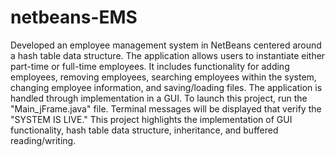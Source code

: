 # netbeans-EMS
Developed an employee management system in NetBeans centered around a hash table data structure. The application allows users to instantiate either part-time or full-time employees. It includes functionality for adding employees, removing employees, searching employees within the system, changing employee information, and saving/loading files.
The application is handled through implementation in a GUI. To launch this project, run the "Main_jFrame.java" file. Terminal messages will be displayed that verify the "SYSTEM IS LIVE."
This project highlights the implementation of GUI functionality, hash table data structure, inheritance, and buffered reading/writing.
